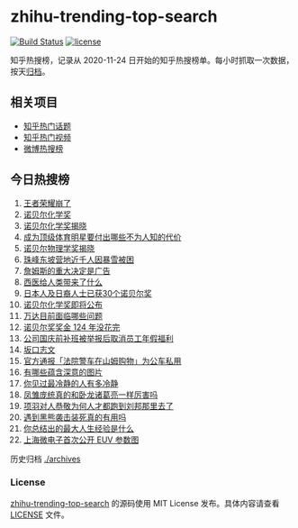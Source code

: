 # zhihu-trending-top-search

[![Build Status](https://github.com/justjavac/zhihu-trending-top-search/workflows/ci/badge.svg?branch=main)](https://github.com/justjavac/zhihu-trending-top-search/actions)
[![license](https://img.shields.io/github/license/justjavac/zhihu-trending-top-search)](https://github.com/justjavac/zhihu-trending-top-search/blob/main/LICENSE)

知乎热搜榜，记录从 2020-11-24 日开始的知乎热搜榜单。每小时抓取一次数据，按天[归档](./archives)。

## 相关项目

- [知乎热门话题](https://github.com/justjavac/zhihu-trending-hot-questions)
- [知乎热门视频](https://github.com/justjavac/zhihu-trending-hot-video)
- [微博热搜榜](https://github.com/justjavac/weibo-trending-hot-search)

## 今日热搜榜

<!-- BEGIN -->
<!-- 最后更新时间 Thu Oct 09 2025 06:19:11 GMT+0800 (China Standard Time) -->

1. [王者荣耀崩了](https://www.zhihu.com/search?q=%E7%8E%8B%E8%80%85%E8%8D%A3%E8%80%80%E5%B4%A9%E4%BA%86)
1. [诺贝尔化学奖](https://www.zhihu.com/search?q=%E8%AF%BA%E8%B4%9D%E5%B0%94%E5%8C%96%E5%AD%A6%E5%A5%96)
1. [诺贝尔化学奖揭晓](https://www.zhihu.com/search?q=%E8%AF%BA%E8%B4%9D%E5%B0%94%E5%8C%96%E5%AD%A6%E5%A5%96%E6%8F%AD%E6%99%93)
1. [成为顶级体育明星要付出哪些不为人知的代价](https://www.zhihu.com/search?q=%E6%88%90%E4%B8%BA%E9%A1%B6%E7%BA%A7%E4%BD%93%E8%82%B2%E6%98%8E%E6%98%9F%E8%A6%81%E4%BB%98%E5%87%BA%E5%93%AA%E4%BA%9B%E4%B8%8D%E4%B8%BA%E4%BA%BA%E7%9F%A5%E7%9A%84%E4%BB%A3%E4%BB%B7)
1. [诺贝尔物理学奖揭晓](https://www.zhihu.com/search?q=%E8%AF%BA%E8%B4%9D%E5%B0%94%E7%89%A9%E7%90%86%E5%AD%A6%E5%A5%96%E6%8F%AD%E6%99%93)
1. [珠峰东坡营地近千人因暴雪被困](https://www.zhihu.com/search?q=%E7%8F%A0%E5%B3%B0%E4%B8%9C%E5%9D%A1%E8%90%A5%E5%9C%B0%E8%BF%91%E5%8D%83%E4%BA%BA%E5%9B%A0%E6%9A%B4%E9%9B%AA%E8%A2%AB%E5%9B%B0)
1. [詹姆斯的重大决定是广告](https://www.zhihu.com/search?q=%E8%A9%B9%E5%A7%86%E6%96%AF%E7%9A%84%E9%87%8D%E5%A4%A7%E5%86%B3%E5%AE%9A%E6%98%AF%E5%B9%BF%E5%91%8A)
1. [西医给人类带来了什么](https://www.zhihu.com/search?q=%E8%A5%BF%E5%8C%BB%E7%BB%99%E4%BA%BA%E7%B1%BB%E5%B8%A6%E6%9D%A5%E4%BA%86%E4%BB%80%E4%B9%88)
1. [日本人及日裔人士已获30个诺贝尔奖](https://www.zhihu.com/search?q=%E6%97%A5%E6%9C%AC%E4%BA%BA%E5%8F%8A%E6%97%A5%E8%A3%94%E4%BA%BA%E5%A3%AB%E5%B7%B2%E8%8E%B730%E4%B8%AA%E8%AF%BA%E8%B4%9D%E5%B0%94%E5%A5%96)
1. [诺贝尔化学奖即将公布](https://www.zhihu.com/search?q=%E8%AF%BA%E8%B4%9D%E5%B0%94%E5%8C%96%E5%AD%A6%E5%A5%96%E5%8D%B3%E5%B0%86%E5%85%AC%E5%B8%83)
1. [万达目前面临哪些问题](https://www.zhihu.com/search?q=%E4%B8%87%E8%BE%BE%E7%9B%AE%E5%89%8D%E9%9D%A2%E4%B8%B4%E5%93%AA%E4%BA%9B%E9%97%AE%E9%A2%98)
1. [诺贝尔奖奖金 124 年没花完](https://www.zhihu.com/search?q=%E8%AF%BA%E8%B4%9D%E5%B0%94%E5%A5%96%E5%A5%96%E9%87%91%20124%20%E5%B9%B4%E6%B2%A1%E8%8A%B1%E5%AE%8C)
1. [公司国庆前补班被举报后取消员工年假福利](https://www.zhihu.com/search?q=%E5%85%AC%E5%8F%B8%E5%9B%BD%E5%BA%86%E5%89%8D%E8%A1%A5%E7%8F%AD%E8%A2%AB%E4%B8%BE%E6%8A%A5%E5%90%8E%E5%8F%96%E6%B6%88%E5%91%98%E5%B7%A5%E5%B9%B4%E5%81%87%E7%A6%8F%E5%88%A9)
1. [坂口志文](https://www.zhihu.com/search?q=%E5%9D%82%E5%8F%A3%E5%BF%97%E6%96%87)
1. [官方通报「法院警车在山姆购物」为公车私用](https://www.zhihu.com/search?q=%E5%AE%98%E6%96%B9%E9%80%9A%E6%8A%A5%E3%80%8C%E6%B3%95%E9%99%A2%E8%AD%A6%E8%BD%A6%E5%9C%A8%E5%B1%B1%E5%A7%86%E8%B4%AD%E7%89%A9%E3%80%8D%E4%B8%BA%E5%85%AC%E8%BD%A6%E7%A7%81%E7%94%A8)
1. [有哪些蕴含深意的图片](https://www.zhihu.com/search?q=%E6%9C%89%E5%93%AA%E4%BA%9B%E8%95%B4%E5%90%AB%E6%B7%B1%E6%84%8F%E7%9A%84%E5%9B%BE%E7%89%87)
1. [你见过最冷静的人有多冷静](https://www.zhihu.com/search?q=%E4%BD%A0%E8%A7%81%E8%BF%87%E6%9C%80%E5%86%B7%E9%9D%99%E7%9A%84%E4%BA%BA%E6%9C%89%E5%A4%9A%E5%86%B7%E9%9D%99)
1. [凤雏庞统真的和卧龙诸葛亮一样厉害吗](https://www.zhihu.com/search?q=%E5%87%A4%E9%9B%8F%E5%BA%9E%E7%BB%9F%E7%9C%9F%E7%9A%84%E5%92%8C%E5%8D%A7%E9%BE%99%E8%AF%B8%E8%91%9B%E4%BA%AE%E4%B8%80%E6%A0%B7%E5%8E%89%E5%AE%B3%E5%90%97)
1. [项羽对人恭敬为何人才都跑到刘邦那里去了](https://www.zhihu.com/search?q=%E9%A1%B9%E7%BE%BD%E5%AF%B9%E4%BA%BA%E6%81%AD%E6%95%AC%E4%B8%BA%E4%BD%95%E4%BA%BA%E6%89%8D%E9%83%BD%E8%B7%91%E5%88%B0%E5%88%98%E9%82%A6%E9%82%A3%E9%87%8C%E5%8E%BB%E4%BA%86)
1. [遇到黑熊袭击装死真的有用吗](https://www.zhihu.com/search?q=%E9%81%87%E5%88%B0%E9%BB%91%E7%86%8A%E8%A2%AD%E5%87%BB%E8%A3%85%E6%AD%BB%E7%9C%9F%E7%9A%84%E6%9C%89%E7%94%A8%E5%90%97)
1. [你总结出的最大人生经验是什么](https://www.zhihu.com/search?q=%E4%BD%A0%E6%80%BB%E7%BB%93%E5%87%BA%E7%9A%84%E6%9C%80%E5%A4%A7%E4%BA%BA%E7%94%9F%E7%BB%8F%E9%AA%8C%E6%98%AF%E4%BB%80%E4%B9%88)
1. [上海微电子首次公开 EUV 参数图](https://www.zhihu.com/search?q=%E4%B8%8A%E6%B5%B7%E5%BE%AE%E7%94%B5%E5%AD%90%E9%A6%96%E6%AC%A1%E5%85%AC%E5%BC%80%20EUV%20%E5%8F%82%E6%95%B0%E5%9B%BE)

<!-- END -->

历史归档 [./archives](./archives)

### License

[zhihu-trending-top-search](https://github.com/justjavac/zhihu-trending-top-search) 的源码使用 MIT License
发布。具体内容请查看 [LICENSE](./LICENSE) 文件。
